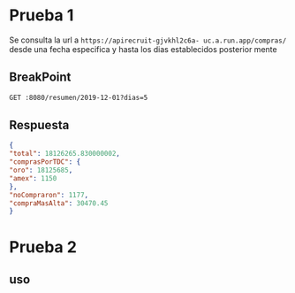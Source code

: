 # Prueba 1

Se consulta la url  a ```https://apirecruit-gjvkhl2c6a-
uc.a.run.app/compras/ ``` desde una fecha especifica y hasta los dias establecidos posterior mente


## BreakPoint

``` html
GET :8080/resumen/2019-12-01?dias=5
```

## Respuesta


``` json
{
"total": 18126265.830000002,
"comprasPorTDC": {
"oro": 18125685,
"amex": 1150
},
"noCompraron": 1177,
"compraMasAlta": 30470.45
}
```
# Prueba 2

## uso